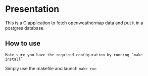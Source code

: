 # Presentation

This is a C application to fetch openweathermap data and put it in a postgres database.

## How to use

```
Make sure you have the required configuration by running `make install`
```

Simply use the makefile and launch `make run`
